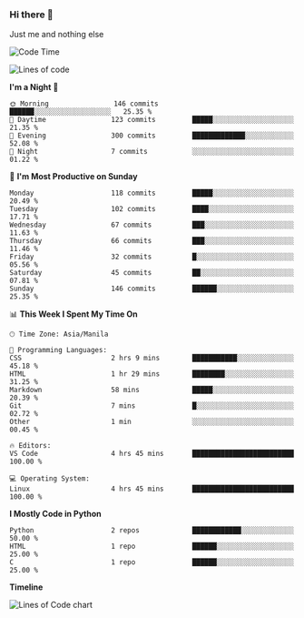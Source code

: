 ### Hi there 👋

Just me and nothing else


<!--START_SECTION:waka-->
![Code Time](http://img.shields.io/badge/Code%20Time-115%20hrs%2043%20mins-blue)

![Lines of code](https://img.shields.io/badge/From%20Hello%20World%20I%27ve%20Written-1.3%20million%20lines%20of%20code-blue)

**I'm a Night 🦉** 

```text
🌞 Morning                146 commits         ██████░░░░░░░░░░░░░░░░░░░   25.35 % 
🌆 Daytime                123 commits         █████░░░░░░░░░░░░░░░░░░░░   21.35 % 
🌃 Evening                300 commits         █████████████░░░░░░░░░░░░   52.08 % 
🌙 Night                  7 commits           ░░░░░░░░░░░░░░░░░░░░░░░░░   01.22 % 
```
📅 **I'm Most Productive on Sunday** 

```text
Monday                   118 commits         █████░░░░░░░░░░░░░░░░░░░░   20.49 % 
Tuesday                  102 commits         ████░░░░░░░░░░░░░░░░░░░░░   17.71 % 
Wednesday                67 commits          ███░░░░░░░░░░░░░░░░░░░░░░   11.63 % 
Thursday                 66 commits          ███░░░░░░░░░░░░░░░░░░░░░░   11.46 % 
Friday                   32 commits          █░░░░░░░░░░░░░░░░░░░░░░░░   05.56 % 
Saturday                 45 commits          ██░░░░░░░░░░░░░░░░░░░░░░░   07.81 % 
Sunday                   146 commits         ██████░░░░░░░░░░░░░░░░░░░   25.35 % 
```


📊 **This Week I Spent My Time On** 

```text
🕑︎ Time Zone: Asia/Manila

💬 Programming Languages: 
CSS                      2 hrs 9 mins        ███████████░░░░░░░░░░░░░░   45.18 % 
HTML                     1 hr 29 mins        ████████░░░░░░░░░░░░░░░░░   31.25 % 
Markdown                 58 mins             █████░░░░░░░░░░░░░░░░░░░░   20.39 % 
Git                      7 mins              █░░░░░░░░░░░░░░░░░░░░░░░░   02.72 % 
Other                    1 min               ░░░░░░░░░░░░░░░░░░░░░░░░░   00.45 % 

🔥 Editors: 
VS Code                  4 hrs 45 mins       █████████████████████████   100.00 % 

💻 Operating System: 
Linux                    4 hrs 45 mins       █████████████████████████   100.00 % 
```

**I Mostly Code in Python** 

```text
Python                   2 repos             ████████████░░░░░░░░░░░░░   50.00 % 
HTML                     1 repo              ██████░░░░░░░░░░░░░░░░░░░   25.00 % 
C                        1 repo              ██████░░░░░░░░░░░░░░░░░░░   25.00 % 
```



**Timeline**

![Lines of Code chart](https://raw.githubusercontent.com/mauring55/mauring55/main/assets/bar_graph.png)


<!--END_SECTION:waka-->
